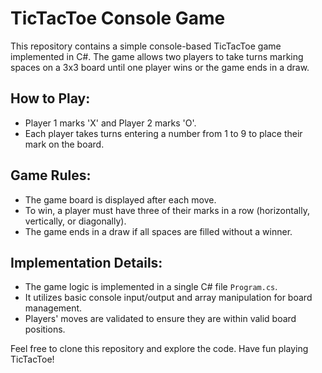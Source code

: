 # TicTacToe Console Game

This repository contains a simple console-based TicTacToe game implemented in C#. The game allows two players to take turns marking spaces on a 3x3 board until one player wins or the game ends in a draw.

## How to Play:
- Player 1 marks 'X' and Player 2 marks 'O'.
- Each player takes turns entering a number from 1 to 9 to place their mark on the board.

## Game Rules:
- The game board is displayed after each move.
- To win, a player must have three of their marks in a row (horizontally, vertically, or diagonally).
- The game ends in a draw if all spaces are filled without a winner.

## Implementation Details:
- The game logic is implemented in a single C# file `Program.cs`.
- It utilizes basic console input/output and array manipulation for board management.
- Players' moves are validated to ensure they are within valid board positions.

Feel free to clone this repository and explore the code. Have fun playing TicTacToe!
